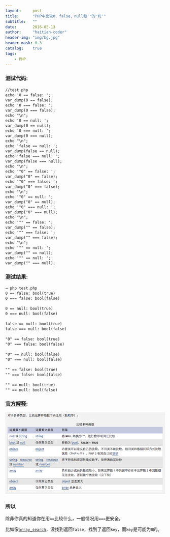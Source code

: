 ```yaml
---
layout:     post
title:      "PHP中比较0、false、null和''的'坑'"
subtitle:   ""
date:       2016-05-13
author:     "haitian-coder"
header-img: "img/bg.jpg"
header-mask: 0.3
catalog:    true
tags:
    - PHP
---
```



### 测试代码:

```
//test.php
echo '0 == false: ';
var_dump(0 == false);
echo '0 === false: ';
var_dump(0 === false);
echo "\n";
echo '0 == null: ';
var_dump(0 == null);
echo '0 === null: ';
var_dump(0 === null);
echo "\n";
echo 'false == null: ';
var_dump(false == null);
echo 'false === null: ';
var_dump(false === null);
echo "\n";
echo '"0" == false: ';
var_dump("0" == false);
echo '"0" === false: ';
var_dump("0" === false);
echo "\n";
echo '"0" == null: ';
var_dump("0" == null);
echo '"0" === null: ';
var_dump("0" === null);
echo "\n";
echo '"" == false: ';
var_dump("" == false);
echo '"" === false: ';
var_dump("" === false);
echo "\n";
echo '"" == null: ';
var_dump("" == null);
echo '"" == null: ';
var_dump("" === null);
```

### 测试结果:

```
→ php test.php
0 == false: bool(true)
0 === false: bool(false)

0 == null: bool(true)
0 === null: bool(false)

false == null: bool(true)
false === null: bool(false)

"0" == false: bool(true)
"0" === false: bool(false)

"0" == null: bool(false)
"0" === null: bool(false)

"" == false: bool(true)
"" === false: bool(false)

"" == null: bool(true)
"" == null: bool(false)
```

### [官方解释][1]:

![PHP比较运算符][2]

### 所以

除非你真的知道你在用`==`比较什么，一般情况用`===`更安全。

比如像[`array_search`][3]，没找到返回`false`，找到了返回`key`，而`key`是可能为`0`的。


  [1]: http://php.net/manual/zh/language.operators.comparison.php
  [2]: /img/in-post/2016-05-13/2016-05-13-1.png
  [3]: http://php.net/manual/zh/function.array-search.php
